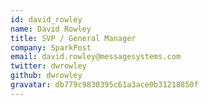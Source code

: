 ```yaml
---
id: david_rowley
name: David Rowley
title: SVP / General Manager
company: SparkPost
email: david.rowley@messagesystems.com
twitter: dwrowley
github: dwrowley
gravatar: db779c9830395c61a3ace0b31218850f
---
```

